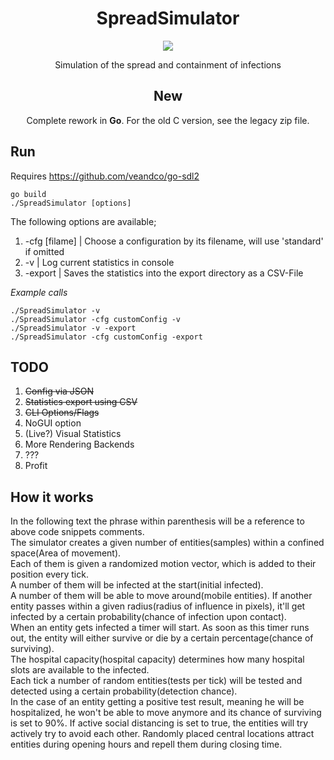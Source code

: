 <h1 align="center">SpreadSimulator</h1>

<p align="center">
    <img src="https://img.shields.io/badge/-Golang-blue?style=for-the-badge&logo=go" />
</div>

<br>

<p align="center">
Simulation of the spread and containment of infections
</p>

<h2 align="center">
    New
</h2>
<p align="center">
Complete rework in <b>Go</b>.
For the old C version, see the legacy zip file.
</p>

## Run
Requires https://github.com/veandco/go-sdl2
```
go build
./SpreadSimulator [options]
```
The following options are available;
1. -cfg [filame] | Choose a configuration by its filename, will use 'standard' if omitted
2. -v | Log current statistics in console
3. -export | Saves the statistics into the export directory as a CSV-File

<i> Example calls </i>
```
./SpreadSimulator -v
./SpreadSimulator -cfg customConfig -v
./SpreadSimulator -v -export
./SpreadSimulator -cfg customConfig -export
```


## TODO
1. ~~Config via JSON~~
2. ~~Statistics export using CSV~~
3. ~~CLI Options/Flags~~
4. NoGUI option
5. (Live?) Visual Statistics
6. More Rendering Backends
7. ???
8. Profit

## How it works
In the following text the phrase within parenthesis will be a reference to above code snippets comments.  
The simulator creates a given number of entities(samples) within a confined space(Area of movement).  
Each of them is given a randomized motion vector, which is added to their position every tick.   
A number of them will be infected at the start(initial infected).  
A number of them will be able to move around(mobile entities).
If another entity passes within a given radius(radius of influence in pixels), it'll get infected by a certain probability(chance of infection upon contact).  
When an entity gets infected a timer will start. As soon as this timer runs out, the entity will either survive or die by a certain percentage(chance of surviving).  
The hospital capacity(hospital capacity) determines how many hospital slots are available to the infected.  
Each tick a number of random entities(tests per tick) will be tested and detected using a certain probability(detection chance).  
In the case of an entity getting a positive test result, meaning he will be hospitalized, he won't be able to move anymore and its chance of surviving is set to 90%.
If active social distancing is set to true, the entities will try actively try to avoid each other.
Randomly placed central locations attract entities during opening hours and repell them during closing time.
